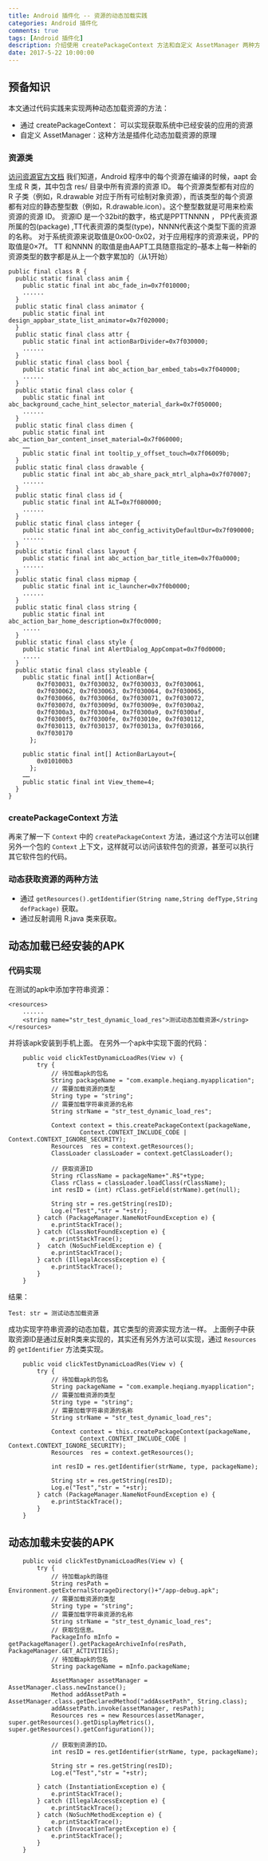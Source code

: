 ```yaml
---
title: Android 插件化 -- 资源的动态加载实践
categories: Android 插件化
comments: true
tags: [Android 插件化]
description: 介绍使用 createPackageContext 方法和自定义 AssetManager 两种方法实现加载不同应用的资源
date: 2017-5-22 10:00:00
---
```


## 预备知识

本文通过代码实践来实现两种动态加载资源的方法：

 - 通过 createPackageContext： 可以实现获取系统中已经安装的应用的资源
 - 自定义 AssetManager：这种方法是插件化动态加载资源的原理

### 资源类

[访问资源官方文档](https://developer.android.com/guide/topics/resources/accessing-resources)
我们知道，Android 程序中的每个资源在编译的时候，aapt 会生成 R 类，其中包含 res/ 目录中所有资源的资源 ID。 每个资源类型都有对应的 R 子类（例如，R.drawable 对应于所有可绘制对象资源），而该类型的每个资源都有对应的静态整型数（例如，R.drawable.icon）。这个整型数就是可用来检索资源的资源 ID。 
资源ID 是一个32bit的数字，格式是PPTTNNNN ， PP代表资源所属的包(package) ,TT代表资源的类型(type)，NNNN代表这个类型下面的资源的名称。 对于系统资源来说取值是0x00-0x02，对于应用程序的资源来说，PP的取值是0×7f。
TT 和NNNN 的取值是由AAPT工具随意指定的–基本上每一种新的资源类型的数字都是从上一个数字累加的（从1开始）
```
public final class R {
  public static final class anim {
    public static final int abc_fade_in=0x7f010000;
    ......
  }
  public static final class animator {
    public static final int design_appbar_state_list_animator=0x7f020000;
  }
  public static final class attr {
    public static final int actionBarDivider=0x7f030000;
    ......
  }
  public static final class bool {
    public static final int abc_action_bar_embed_tabs=0x7f040000;
    ......
  }
  public static final class color {
    public static final int abc_background_cache_hint_selector_material_dark=0x7f050000;
    ......
  }
  public static final class dimen {
    public static final int abc_action_bar_content_inset_material=0x7f060000;
    ……
    public static final int tooltip_y_offset_touch=0x7f06009b;
  }
  public static final class drawable {
    public static final int abc_ab_share_pack_mtrl_alpha=0x7f070007;
    ......
  }
  public static final class id {
    public static final int ALT=0x7f080000;
    ......
  }
  public static final class integer {
    public static final int abc_config_activityDefaultDur=0x7f090000;
    ......
  }
  public static final class layout {
    public static final int abc_action_bar_title_item=0x7f0a0000;
    ......
  }
  public static final class mipmap {
    public static final int ic_launcher=0x7f0b0000;
    ......
  }
  public static final class string {
    public static final int abc_action_bar_home_description=0x7f0c0000;
    .....
  }
  public static final class style {
    public static final int AlertDialog_AppCompat=0x7f0d0000;
    .....
  }
  public static final class styleable {
    public static final int[] ActionBar={
        0x7f030031, 0x7f030032, 0x7f030033, 0x7f030061, 
        0x7f030062, 0x7f030063, 0x7f030064, 0x7f030065, 
        0x7f030066, 0x7f03006d, 0x7f030071, 0x7f030072, 
        0x7f03007d, 0x7f03009d, 0x7f03009e, 0x7f0300a2, 
        0x7f0300a3, 0x7f0300a4, 0x7f0300a9, 0x7f0300af, 
        0x7f0300f5, 0x7f0300fe, 0x7f03010e, 0x7f030112, 
        0x7f030113, 0x7f030137, 0x7f03013a, 0x7f030166, 
        0x7f030170
      };

    public static final int[] ActionBarLayout={
        0x010100b3
      };
    ……
    public static final int View_theme=4;
  }
}

```

### createPackageContext 方法

再来了解一下 `Context` 中的 `createPackageContext` 方法，通过这个方法可以创建另外一个包的 `Context` 上下文，这样就可以访问该软件包的资源，甚至可以执行其它软件包的代码。

### 动态获取资源的两种方法

 - 通过 `getResources().getIdentifier(String name,String defType,String defPackage)` 获取。
 - 通过反射调用 R.java 类来获取。

## 动态加载已经安装的APK

### 代码实现

在测试的apk中添加字符串资源：

```
<resources>
    ......
    <string name="str_test_dynamic_load_res">测试动态加载资源</string>
</resources>
```

并将该apk安装到手机上面。
在另外一个apk中实现下面的代码：

```
    public void clickTestDynamicLoadRes(View v) {
        try {
            // 待加载apk的包名
            String packageName = "com.example.heqiang.myapplication";
            // 需要加载资源的类型
            String type = "string";
            // 需要加载字符串资源的名称
            String strName = "str_test_dynamic_load_res";

            Context context = this.createPackageContext(packageName,
                    Context.CONTEXT_INCLUDE_CODE | Context.CONTEXT_IGNORE_SECURITY);
            Resources  res = context.getResources();
            ClassLoader classLoader = context.getClassLoader();

            // 获取资源ID
            String rClassName = packageName+".R$"+type;
            Class rClass = classLoader.loadClass(rClassName);
            int resID = (int) rClass.getField(strName).get(null);

            String str = res.getString(resID);
            Log.e("Test","str = "+str);
        } catch (PackageManager.NameNotFoundException e) {
            e.printStackTrace();
        } catch (ClassNotFoundException e) {
            e.printStackTrace();
        }  catch (NoSuchFieldException e) {
            e.printStackTrace();
        } catch (IllegalAccessException e) {
            e.printStackTrace();
        }
    }
```

结果：

```
Test: str = 测试动态加载资源
```

成功实现字符串资源的动态加载，其它类型的资源实现方法一样。
上面例子中获取资源ID是通过反射R类来实现的，其实还有另外方法可以实现，通过 `Resources` 的 `getIdentifier` 方法类实现。

```
    public void clickTestDynamicLoadRes(View v) {
        try {
            // 待加载apk的包名
            String packageName = "com.example.heqiang.myapplication";
            // 需要加载资源的类型
            String type = "string";
            // 需要加载字符串资源的名称
            String strName = "str_test_dynamic_load_res";

            Context context = this.createPackageContext(packageName,
                    Context.CONTEXT_INCLUDE_CODE | Context.CONTEXT_IGNORE_SECURITY);
            Resources  res = context.getResources();

            int resID = res.getIdentifier(strName, type, packageName);

            String str = res.getString(resID);
            Log.e("Test","str = "+str);
        } catch (PackageManager.NameNotFoundException e) {
            e.printStackTrace();
        }
    }
```


## 动态加载未安装的APK

```
    public void clickTestDynamicLoadRes(View v) {
        try {
            // 待加载apk的路径
            String resPath = Environment.getExternalStorageDirectory()+"/app-debug.apk";
            // 需要加载资源的类型
            String type = "string";
            // 需要加载字符串资源的名称
            String strName = "str_test_dynamic_load_res";
            // 获取包信息。
            PackageInfo mInfo = getPackageManager().getPackageArchiveInfo(resPath, PackageManager.GET_ACTIVITIES);
            // 待加载apk的包名
            String packageName = mInfo.packageName;

            AssetManager assetManager = AssetManager.class.newInstance();
            Method addAssetPath = AssetManager.class.getDeclaredMethod("addAssetPath", String.class);
            addAssetPath.invoke(assetManager, resPath);
            Resources res = new Resources(assetManager, super.getResources().getDisplayMetrics(), super.getResources().getConfiguration());

            // 获取到资源的ID。
            int resID = res.getIdentifier(strName, type, packageName);

            String str = res.getString(resID);
            Log.e("Test","str = "+str);

        } catch (InstantiationException e) {
            e.printStackTrace();
        } catch (IllegalAccessException e) {
            e.printStackTrace();
        } catch (NoSuchMethodException e) {
            e.printStackTrace();
        } catch (InvocationTargetException e) {
            e.printStackTrace();
        }
    }
   
```
